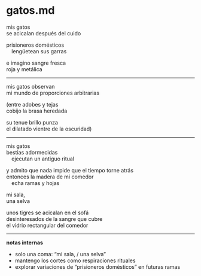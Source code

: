 # gatos.md

mis gatos  
se acicalan después del cuido  

prisioneros domésticos  
 lengüetean sus garras  

e imagino sangre fresca  
roja y metálica  

---

mis gatos observan  
mi mundo de proporciones arbitrarias  

(entre adobes y tejas  
cobijo la brasa heredada  

su tenue brillo punza  
el dilatado vientre de la oscuridad)

---

mis gatos  
bestias adormecidas  
 ejecutan un antiguo ritual  

y admito que nada impide que el tiempo torne atrás  
entonces la madera de mi comedor  
 echa ramas y hojas  

mi sala,  
una selva  

unos tigres se acicalan en el sofá  
desinteresados de la sangre que cubre  
el vidrio rectangular del comedor

---

**notas internas**  
- solo una coma: “mi sala, / una selva”  
- mantengo los cortes como respiraciones rituales  
- explorar variaciones de “prisioneros domésticos” en futuras ramas
